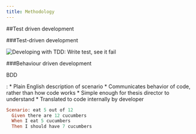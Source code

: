 ```yaml
---
title: Methodology
---
```


##Test driven development

###Test-driven development

![Developing with TDD: Write test, see it fail](session03/figures/tdd)


###Behaviour driven development

<div align="left">
BDD

:    * Plain English description of scenario
     * Communicates behavior of code, rather than how code works
     * Simple enough for thesis director to understand
     * Translated to code internally by developer
</div>

``` ruby
Scenario: eat 5 out of 12
  Given there are 12 cucumbers
  When I eat 5 cucumbers
  Then I should have 7 cucumbers
```
